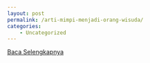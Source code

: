 ```yaml
---
layout: post
permalink: /arti-mimpi-menjadi-orang-wisuda/
categories:
    - Uncategorized
---
```


[Baca Selengkapnya](/09)